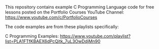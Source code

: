 This repository contains example C Programming Language code for free lessons posted on the Portfolio Courses YouTube Channel: https://www.youtube.com/c/PortfolioCourses

The code examples are from these playlists specifically:

C Programming Examples: https://www.youtube.com/playlist?list=PLA1FTfKBAEX6dPcQitk_7uL3OwDdjMn90
